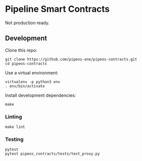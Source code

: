 # Pipeline Smart Contracts

Not production ready.

## Development

Clone this repo:

```
git clone https://github.com/pipeos-one/pipeos-contracts.git
cd pipeos-contracts
```

Use a virtual environment:

```
virtualenv -p python3 env
. env/bin/activate
```

Install development dependencies:

```
make
```

### Linting

```
make lint
```

### Testing

```
pytest
pytest pipeos_contracts/tests/test_proxy.py
```
